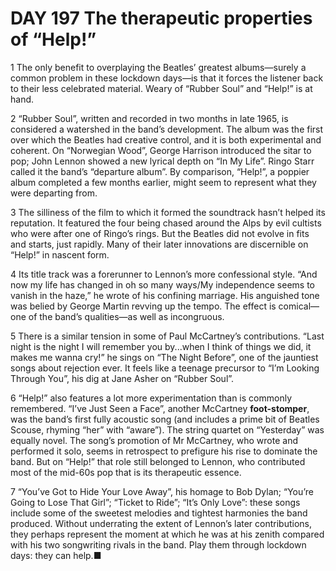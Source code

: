 # DAY 197 The therapeutic properties of “Help!”
1 The only benefit to overplaying the Beatles’ greatest albums—surely a common problem in these lockdown days—is that it forces the listener back to their less celebrated material. Weary of “Rubber Soul” and “Help!” is at hand.

2 “Rubber Soul”, written and recorded in two months in late 1965, is considered a watershed in the band’s development. The album was the first over which the Beatles had creative control, and it is both experimental and coherent. On “Norwegian Wood”, George Harrison introduced the sitar to pop; John Lennon showed a new lyrical depth on “In My Life”. Ringo Starr called it the band’s “departure album”. By comparison, “Help!”, a poppier album completed a few months earlier, might seem to represent what they were departing from.

3 The silliness of the film to which it formed the soundtrack hasn’t helped its reputation. It featured the four being chased around the Alps by evil cultists who were after one of Ringo’s rings. But the Beatles did not evolve in fits and starts, just rapidly. Many of their later innovations are discernible on “Help!” in nascent form.

4 Its title track was a forerunner to Lennon’s more confessional style. “And now my life has changed in oh so many ways/My independence seems to vanish in the haze,” he wrote of his confining marriage. His anguished tone was belied by George Martin revving up the tempo. The effect is comical—one of the band’s qualities—as well as incongruous.

5 There is a similar tension in some of Paul McCartney’s contributions. “Last night is the night I will remember you by...when I think of things we did, it makes me wanna cry!” he sings on “The Night Before”, one of the jauntiest songs about rejection ever. It feels like a teenage precursor to “I’m Looking Through You”, his dig at Jane Asher on “Rubber Soul”.

6 “Help!” also features a lot more experimentation than is commonly remembered. “I’ve Just Seen a Face”, another McCartney **foot-stomper**, was the band’s first fully acoustic song (and includes a prime bit of Beatles Scouse, rhyming “her” with “aware”). The string quartet on “Yesterday” was equally novel. The song’s promotion of Mr McCartney, who wrote and performed it solo, seems in retrospect to prefigure his rise to dominate the band. But on “Help!” that role still belonged to Lennon, who contributed most of the mid-60s pop that is its therapeutic essence.

7 “You’ve Got to Hide Your Love Away”, his homage to Bob Dylan; “You’re Going to Lose That Girl”; “Ticket to Ride”; “It’s Only Love”: these songs include some of the sweetest melodies and tightest harmonies the band produced. Without underrating the extent of Lennon’s later contributions, they perhaps represent the moment at which he was at his zenith compared with his two songwriting rivals in the band. Play them through lockdown days: they can help.■

